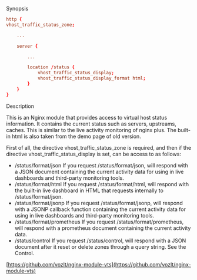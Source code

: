 Synopsis
```conf
http {
vhost_traffic_status_zone;

    ...

    server {

        ...

        location /status {
            vhost_traffic_status_display;
            vhost_traffic_status_display_format html;
        }
    }
}
```

Description

This is an Nginx module that provides access to virtual host status information. It contains the current status such as servers, upstreams, caches. This is similar to the live activity monitoring of nginx plus. The built-in html is also taken from the demo page of old version.

First of all, the directive vhost_traffic_status_zone is required, and then if the directive vhost_traffic_status_display is set, can be access to as follows:

 - /status/format/json
    If you request /status/format/json, will respond with a JSON document containing the current activity data for using in live dashboards and third-party monitoring tools.
 - /status/format/html
    If you request /status/format/html, will respond with the built-in live dashboard in HTML that requests internally to /status/format/json.
 - /status/format/jsonp
    If you request /status/format/jsonp, will respond with a JSONP callback function containing the current activity data for using in live dashboards and third-party monitoring tools.
 - /status/format/prometheus
    If you request /status/format/prometheus, will respond with a prometheus document containing the current activity data.
 - /status/control
    If you request /status/control, will respond with a JSON document after it reset or delete zones through a query string. See the Control.
   
[https://github.com/vozlt/nginx-module-vts](https://github.com/vozlt/nginx-module-vts)